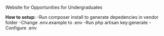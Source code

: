 Website for Opportunities for Undergraduates

<b>How to setup:</b>
-Run composer install to generate depedencies in vendor folder
-Change .env.example to .env
-Run php artisan key:generate
-Configure .env
